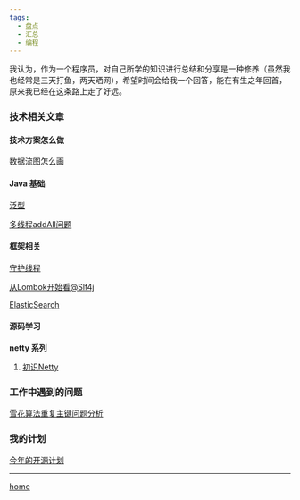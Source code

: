 ```yaml
---
tags:
  - 盘点
  - 汇总
  - 编程
---
```

我认为，作为一个程序员，对自己所学的知识进行总结和分享是一种修养（虽然我也经常是三天打鱼，两天晒网），希望时间会给我一个回答，能在有生之年回首，原来我已经在这条路上走了好远。

### **技术相关文章**

#### 技术方案怎么做

[数据流图怎么画](技术方案/数据流图怎么画.md)

#### Java 基础

[泛型](Java基础/泛型.md)

[多线程addAll问题](Java基础/多线程addAll问题.md)

#### 框架相关

[守护线程](多线程/守护线程)

[从Lombok开始看@Slf4j](框架学习/从Lombok开始看@Slf4j)

[ElasticSearch](搜索引擎/ElasticSearch)

####  源码学习

**netty 系列**

1.  [初识Netty](框架学习/netty/初识Netty.md)

### 工作中遇到的问题

[雪花算法重复主键问题分析](框架学习/雪花算法/雪花算法重复主键问题分析.md)

### 我的计划

[今年的开源计划](开源计划/今年的开源计划.md)

---

[home](../../index)
